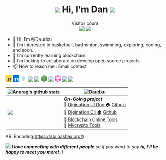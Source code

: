  <h1 align="center"> <img src="https://github.com/TheDudeThatCode/TheDudeThatCode/blob/master/Assets/Hi.gif" width="30">  Hi, I’m  Dan <img src="https://media.giphy.com/media/mGcNjsfWAjY5AEZNw6/giphy.gif" width="50"> </h1>
 <p align="center"> 
  Visitor count<br>
 <img src="https://media.giphy.com/media/WUlplcMpOCEmTGBtBW/giphy.gif" width="30"> <img src="https://profile-counter.glitch.me/Daudxu/count.svg" /> 
</p>
   
- 👋 Hi, I’m @Daudxu
- 👀 I’m interested in basketball, badminton, swimming, exploring, coding, and soon...
- 🌱 I’m currently learning blockchain
- 💞️ I’m looking to collaborate on develop open source projects
- 📫 How to reach me : Email contact

<code><img height="20" src="https://raw.githubusercontent.com/github/explore/80688e429a7d4ef2fca1e82350fe8e3517d3494d/topics/javascript/javascript.png"></code>
<code><img height="20" src="https://raw.githubusercontent.com/github/explore/80688e429a7d4ef2fca1e82350fe8e3517d3494d/topics/typescript/typescript.png"></code>
<code><img height="20" src="https://raw.githubusercontent.com/github/explore/80688e429a7d4ef2fca1e82350fe8e3517d3494d/topics/react/react.png"></code>
<code><img height="20" src="https://cdn.svgporn.com/logos/vue.svg"></code>
<code><img height="20" src="https://upload.wikimedia.org/wikipedia/commons/thumb/4/44/Antu_php.svg/512px-Antu_php.svg.png"></code>
<code><img height="20" src="https://raw.githubusercontent.com/github/explore/80688e429a7d4ef2fca1e82350fe8e3517d3494d/topics/nodejs/nodejs.png"></code>
<code><img height="20" src="https://cdn.worldvectorlogo.com/logos/redis.svg"></code>
<code><img height="20" src="https://raw.githubusercontent.com/github/explore/5c058a388828bb5fde0bcafd4bc867b5bb3f26f3/topics/graphql/graphql.png"></code>
<code><img height="20" src="https://icons-for-free.com/iconfiles/png/512/development+logo+mysql+icon-1320184807686758112.png"></code>
<code><img height="20" src="https://upload.wikimedia.org/wikipedia/commons/thumb/f/f9/Antu_mongodb.svg/512px-Antu_mongodb.svg.png"></code>


 | <a href="https://github.com/Daudxu"><img align="center" src="https://github-readme-stats.vercel.app/api?username=Daudxu&show_icons=true&include_all_commits=true&theme=bliu&hide_border=true" alt="Anurag's github stats" /></a> |  <a href="https://github.com/Daudxu"><img align="center" src="https://github-readme-streak-stats.herokuapp.com/?user=Daudxu&" alt="Daudxu" /></a> |
 | ------------- | ------------- |
 |<a href="https://github.com/Daudxu"><img align="center" src="https://github-readme-stats.vercel.app/api/top-langs/?username=Daudxu&layout=compact&theme=blue&hide_border=true" /></a> | <em align="center"><b align="center"> On-Going project </b></em> <br/> 📖 <a href="https://digination-game.github.io/digination-ui-doc/"> Digination UI Doc </a> 🏠 <a href="https://github.com/digination-game/digination-ui"> Github </a><br/>📖 <a href="https://digination-game.github.io/digination-ui-doc/"> Digination Cli </a> 🏠 <a href="https://github.com/digination-game/digination-cli"> Github </a><br/>🔧 <a href="https://daudxu.github.io/online-tools/">Blockchain Online Tools  </a> <br/> 📢 <a href="https://app.mycrypto.com">Mycrypto Tools  </a> |
 
ABI Encoding(https://abi.hashex.org/)
  
<img src="https://media.giphy.com/media/LnQjpWaON8nhr21vNW/giphy.gif" width="60"> <em><b>I love connecting with different people</b> so if you want to say <b>hi, I'll be happy to meet you more!</b> :)</em> 
 
